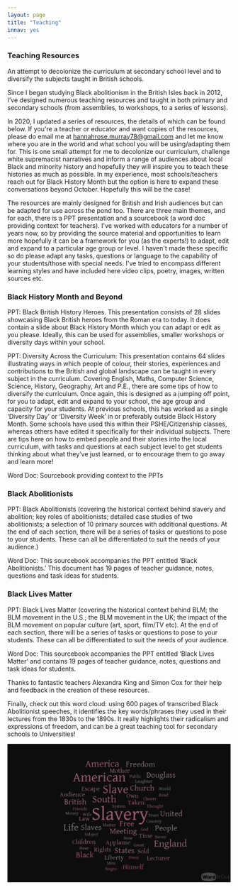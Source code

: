 ```yaml
---
layout: page
title: "Teaching"
innav: yes
---
```


### Teaching Resources

An attempt to decolonize the curriculum at secondary school level and to diversify the subjects taught in British schools.

Since I began studying Black abolitionism in the British Isles back in 2012, I’ve designed numerous teaching resources and taught in both primary and secondary schools (from assemblies, to workshops, to a series of lessons).

In 2020, I updated a series of resources, the details of which can be found below. If you're a teacher or educator and want copies of the resources, please do email me at hannahrose.murray78@gmail.com and let me know where you are in the world and what school you will be using/adapting them for. This is one small attempt for me to decolonize our curriculum, challenge white supremacist narratives and inform a range of audiences about local Black and minority history and hopefully they will inspire you to teach these histories as much as possible. In my experience, most schools/teachers reach out for Black History Month but the option is here to expand these conversations beyond October. Hopefully this will be the case!

The resources are mainly designed for British and Irish audiences but can be adapted for use across the pond too. There are three main themes, and for each, there is a PPT presentation and a sourcebook (a word doc providing context for teachers). I've worked with educators for a number of years now, so by providing the source material and opportunities to learn more hopefully it can be a framework for you (as the experts!) to adapt, edit and expand to a particular age group or level. I haven't made these specific so do please adapt any tasks, questions or language to the capability of your students/those with special needs. I've tried to encompass different learning styles and have included here video clips, poetry, images, written sources etc.

### Black History Month and Beyond

PPT: Black British History Heroes. This presentation consists of 28 slides showcasing Black British heroes from the Roman era to today. It does contain a slide about Black History Month which you can adapt or edit as you please. Ideally, this can be used for assemblies, smaller workshops or diversity days within your school. 

PPT: Diversity Across the Curriculum: This presentation contains 64 slides illustrating ways in which people of colour, their stories, experiences and contributions to the British and global landscape can be taught in every subject in the curriculum. Covering English, Maths, Computer Science, Science, History, Geography, Art and P.E., there are some tips of how to diversify the curriculum. Once again, this is designed as a jumping off point, for you to adapt, edit and expand to your school, the age group and capacity for your students. At previous schools, this has worked as a single ‘Diversity Day’ or ‘Diversity Week’ in or preferably outside Black History Month. Some schools have used this within their PSHE/Citizenship classes, whereas others have edited it specifically for their individual subjects. There are tips here on how to embed people and their stories into the local curriculum, with tasks and questions at each subject level to get students thinking about what they’ve just learned, or to encourage them to go away and learn more!

Word Doc: Sourcebook providing context to the PPTs

### Black Abolitionists

PPT: Black Abolitionists (covering the historical context behind slavery and abolition; key roles of abolitionists; detailed case studies of two abolitionists; a selection of 10 primary sources with additional questions. At the end of each section, there will be a series of tasks or questions to pose to your students. These can all be differentiated to suit the needs of your audience.)

Word Doc: This sourcebook accompanies the PPT entitled ‘Black Abolitionists.’ This document has 19 pages of teacher guidance, notes, questions and task ideas for students. 

### Black Lives Matter

PPT: Black Lives Matter (covering the historical context behind BLM; the BLM movement in the U.S.; the BLM movement in the UK; the impact of the BLM movement on popular culture (art, sport, film/TV etc). At the end of each section, there will be a series of tasks or questions to pose to your students. These can all be differentiated to suit the needs of your audience. 

Word Doc: This sourcebook accompanies the PPT entitled ‘Black Lives Matter’ and contains 19 pages of teacher guidance, notes, questions and task ideas for students.

Thanks to fantastic teachers Alexandra King and Simon Cox for their help and feedback in the creation of these resources.

Finally, check out this word cloud: using 600 pages of transcribed Black Abolitionist speeches, it identifies the key words/phrases they used in their lectures from the 1830s to the 1890s. It really highlights their radicalism and expressions of freedom, and can be a great teaching tool for secondary schools to Universities!

<img src="/img/SpeechesWordCloud.png" alt="Speeches Word Cloud"/>
